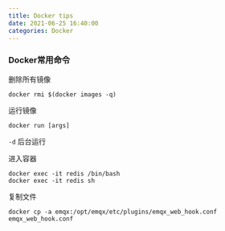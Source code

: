 ```yaml
---
title: Docker tips
date: 2021-06-25 16:40:00
categories: Docker
---
```


### Docker常用命令

删除所有镜像

```shell
docker rmi $(docker images -q)
```

运行镜像

```shell
docker run [args]
```

`-d` 后台运行

进入容器

```shell
docker exec -it redis /bin/bash
docker exec -it redis sh
```

复制文件

```shell
docker cp -a emqx:/opt/emqx/etc/plugins/emqx_web_hook.conf emqx_web_hook.conf
```